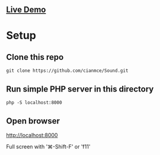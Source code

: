 ## [Live Demo](http://ciancode.com/buoy)

# Setup

## Clone this repo

`git clone https://github.com/cianmce/Sound.git`


## Run simple PHP server in this directory

`php -S localhost:8000`

## Open browser

[http://localhost:8000](http://localhost:8000/)

Full screen with '⌘-Shift-F' or 'f11'

